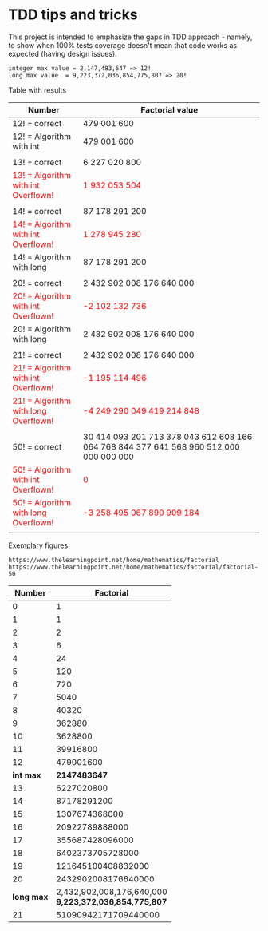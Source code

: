 # TDD tips and tricks

This project is intended to emphasize the gaps in TDD approach - namely, to show when 100% tests coverage doesn't mean that code works as expected (having design issues).

    integer max value = 2,147,483,647 => 12!
    long max value  = 9,223,372,036,854,775,807 => 20!



Table with results

| Number                                                                   | Factorial value                                                                        |
|--------------------------------------------------------------------------|----------------------------------------------------------------------------------------|
| 12! = correct                                                            | 479 001 600                                                                            |
| 12! = Algorithm with int                                                 | 479 001 600                                                                            |
|                                                                          |                                                                                        |
| 13! = correct                                                            | 6 227 020 800                                                                          |
| <span style="color:red">13! = Algorithm with int <br/> Overflown! </red> | <span style="color:red">1 932 053 504 </red>                                           |
|                                                                          |                                                                                        |
| 14! = correct                                                            | 87 178 291 200                                                                         |
| <span style="color:red"> 14! = Algorithm with int <br/> Overflown! </red>                 | <span style="color:red"> 1 278 945 280 </red>                                          |
| 14! = Algorithm with long                                                | 87 178 291 200                                                                         |
|                                                                          |                                                                                        |
| 20! = correct                                                            | 2 432 902 008 176 640 000                                                              |
| <span style="color:red">20! = Algorithm with int <br/> Overflown! </red>                        | <span style="color:red"> -2 102 132 736</red>                                          |
| 20! = Algorithm with long                                                | 2 432 902 008 176 640 000                                                              |
|                                                                          |                                                                                        |
| 21! = correct                                                            | 2 432 902 008 176 640 000                                                              |
| <span style="color:red">21! = Algorithm with int  <br/> Overflown!   </red>                     | <span style="color:red"> -1 195 114 496</red>                                          |
| <span style="color:red">21! = Algorithm with long <br/> Overflown! </red>                       | <span style="color:red">-4 249 290 049 419 214 848 </red>                              |
|                                                                          |                                                                                        |
| 50! = correct                                                            | 30 414 093 201 713 378 043 612 608 166 064 768 844 377 641 568 960 512 000 000 000 000 |
| <span style="color:red">50! = Algorithm with int <br/> Overflown!  </red>                       | <span style="color:red">0</red>                                                        |
| <span style="color:red">50! = Algorithm with long <br/> Overflown! </red>                 | <span style="color:red">-3 258 495 067 890 909 184</red>                               |
|                                                                          |                                                                                        |


Exemplary figures

    https://www.thelearningpoint.net/home/mathematics/factorial
    https://www.thelearningpoint.net/home/mathematics/factorial/factorial-50


| Number       | Factorial                                                   |
|--------------|-------------------------------------------------------------|
| 0            | 1                                                           |
| 1	           | 1                                                           |
| 2	           | 2                                                           |
| 3	           | 6                                                           |
| 4	           | 24                                                          |
| 5	           | 120                                                         |
| 6	           | 720                                                         |
| 7	           | 5040                                                        |
| 8	           | 40320                                                       |
| 9	           | 362880                                                      |
| 10	          | 3628800                                                     |
| 11	          | 39916800                                                    |
| 12	          | 479001600                                                   |
| **int max**  | **2147483647**                                              |
| 13	          | 6227020800                                                  |
| 14	          | 87178291200                                                 |
| 15	          | 1307674368000                                               |
| 16	          | 20922789888000                                              |
| 17	          | 355687428096000                                             |
| 18	          | 6402373705728000                                            |
| 19	          | 121645100408832000                                          |
| 20	          | 2432902008176640000                                         |
| **long max** | 2,432,902,008,176,640,000<br/>**9,223,372,036,854,775,807** |
| 21           | 51090942171709440000                                        |